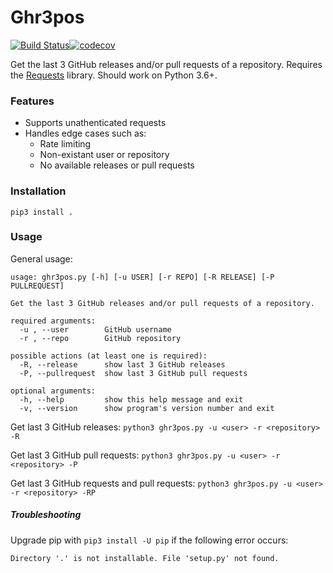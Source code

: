 # Ghr3pos
 [![Build Status](https://travis-ci.com/ianhundere/ghr3pos.svg?branch=master)](https://travis-ci.com/ianhundere/ghr3pos)[![codecov](https://codecov.io/gh/ianhundere/ghr3pos/branch/master/graph/badge.svg?token=0VN3TSJU8A)](https://codecov.io/gh/ianhundere/ghr3pos)

Get the last 3 GitHub releases and/or pull requests of a repository.
Requires the [Requests](http://docs.python-requests.org/) library. Should work on Python 3.6+.

### Features

-   Supports unathenticated requests
-   Handles edge cases such as:
    -   Rate limiting
    -   Non-existant user or repository
    -   No available releases or pull requests

### Installation

`pip3 install .`

### Usage

General usage:

```
usage: ghr3pos.py [-h] [-u USER] [-r REPO] [-R RELEASE] [-P PULLREQUEST]

Get the last 3 GitHub releases and/or pull requests of a repository.

required arguments:
  -u , --user        GitHub username
  -r , --repo        GitHub repository

possible actions (at least one is required):
  -R, --release      show last 3 GitHub releases
  -P, --pullrequest  show last 3 GitHub pull requests

optional arguments:
  -h, --help         show this help message and exit
  -v, --version      show program's version number and exit
```

Get last 3 GitHub releases:
`python3 ghr3pos.py -u <user> -r <repository> -R`

Get last 3 GitHub pull requests:
`python3 ghr3pos.py -u <user> -r <repository> -P`

Get last 3 GitHub requests and pull requests:
`python3 ghr3pos.py -u <user> -r <repository> -RP`

##### Troubleshooting

Upgrade pip with `pip3 install -U pip` if the following error occurs:

`Directory '.' is not installable. File 'setup.py' not found.`
